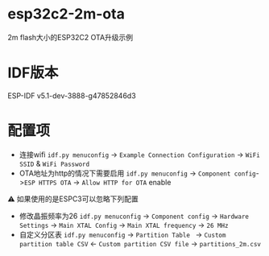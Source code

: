 # esp32c2-2m-ota

2m flash大小的ESP32C2 OTA升级示例

# IDF版本
ESP-IDF v5.1-dev-3888-g47852846d3

# 配置项

* 连接wifi `idf.py menuconfig` -> `Example Connection Configuration` -> `WiFi SSID` & `WiFi Password`
* OTA地址为http的情况下需要启用 `idf.py menuconfig` -> `Component config`->`ESP HTTPS OTA` -> `Allow HTTP for OTA` enable
  
⚠️ 如果使用的是ESPC3可以忽略下列配置

* 修改晶振频率为26 `idf.py menuconfig` -> `Component config` -> `Hardware Settings` -> `Main XTAL Config` -> `Main XTAL frequency` -> `26 MHz`
* 自定义分区表  `idf.py menuconfig` -> `Partition Table ` -> `Custom partition table CSV` <- `Custom partition CSV file` -> `partitions_2m.csv`
